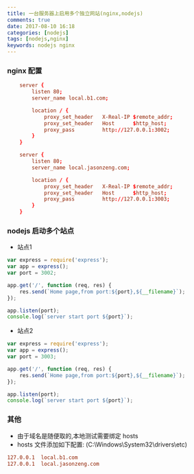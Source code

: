```yaml
---
title: 一台服务器上启用多个独立网站(nginx,nodejs)
comments: true
date: 2017-08-10 16:18
categories: [nodejs]
tags: [nodejs,nginx]
keywords: nodejs nginx
---
```


### nginx 配置
```conf
	server {
		listen 80;
		server_name local.b1.com;

		location / {
			proxy_set_header   X-Real-IP $remote_addr;
			proxy_set_header   Host      $http_host;
			proxy_pass         http://127.0.0.1:3002;
		}
	}

	server {
		listen 80;
		server_name local.jasonzeng.com;

		location / {
			proxy_set_header   X-Real-IP $remote_addr;
			proxy_set_header   Host      $http_host;
			proxy_pass         http://127.0.0.1:3003;
		}
	}
```

### nodejs 启动多个站点

- 站点1
```js
var express = require('express');
var app = express();
var port = 3002;

app.get('/', function (req, res) {
    res.send(`Home page,from port:${port},${__filename}`);
});

app.listen(port);
console.log(`server start port ${port}`);
```

- 站点2
```js
var express = require('express');
var app = express();
var port = 3003;

app.get('/', function (req, res) {
    res.send(`Home page,from port:${port},${__filename}`);
});

app.listen(port);
console.log(`server start port ${port}`);
```

### 其他
- 由于域名是随便取的,本地测试需要绑定 hosts
- hosts 文件添加如下配置: (C:\Windows\System32\drivers\etc)
```conf
127.0.0.1  local.b1.com
127.0.0.1  local.jasonzeng.com
```